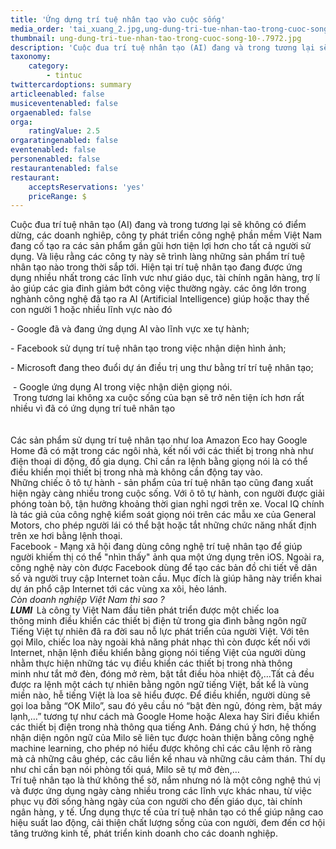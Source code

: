 ```yaml
---
title: 'Ứng dựng trí tuệ nhân tạo vào cuộc sống'
media_order: 'tai_xuang_2.jpg,ung-dung-tri-tue-nhan-tao-trong-cuoc-song-10-.7972.jpg,_MILO.jpg'
thumbnail: ung-dung-tri-tue-nhan-tao-trong-cuoc-song-10-.7972.jpg
description: 'Cuộc đua trí tuệ nhân tạo (AI) đang và trong tương lại sẽ không có điểm dừng, các doanh nghiêp, công ty phát triển công nghệ phần mềm Việt Nam đang cố tạo ra các sản phẩm gần gũi hơn tiện lợi hơn cho tất cả người sử dụng. Và liệu rằng các công ty này sẽ trình làng những sản phẩm trí tuệ nhân tạo nào trong thời sắp tới. Hiện tại trí tuệ nhân tạo đang được ứng dụng nhiều nhất trong các lĩnh vưc như giáo dục, tài chính ngân hàng, trợ lí ảo giúp các gia đinh giảm bớt công việc thường ngày. các ông lớn trong nghành công nghệ đã tạo ra AI (Artificial Intelligence) giúp hoặc thay thế con người 1 hoặc nhiều lĩnh vực nào đó'
taxonomy:
    category:
        - tintuc
twittercardoptions: summary
articleenabled: false
musiceventenabled: false
orgaenabled: false
orga:
    ratingValue: 2.5
orgaratingenabled: false
eventenabled: false
personenabled: false
restaurantenabled: false
restaurant:
    acceptsReservations: 'yes'
    priceRange: $
---
```


<div class="col-sm-9 post_content">
<p>Cuộc đua tr&iacute; tuệ nh&acirc;n tạo (AI) đang v&agrave; trong tương lại sẽ kh&ocirc;ng c&oacute; điểm dừng, c&aacute;c doanh nghi&ecirc;p, c&ocirc;ng ty ph&aacute;t triển c&ocirc;ng nghệ phần mềm Việt Nam đang cố tạo ra c&aacute;c sản phẩm gần gũi hơn tiện lợi hơn cho tất cả người sử dụng. V&agrave; liệu rằng c&aacute;c c&ocirc;ng ty n&agrave;y sẽ tr&igrave;nh l&agrave;ng những sản phẩm tr&iacute; tuệ nh&acirc;n tạo n&agrave;o trong thời sắp tới. Hiện tại tr&iacute; tuệ nh&acirc;n tạo đang được ứng dụng nhiều nhất trong c&aacute;c lĩnh vưc như gi&aacute;o dục, t&agrave;i ch&iacute;nh ng&acirc;n h&agrave;ng, trợ l&iacute; ảo gi&uacute;p c&aacute;c gia đinh giảm bớt c&ocirc;ng việc thường ng&agrave;y. c&aacute;c &ocirc;ng lớn trong ngh&agrave;nh c&ocirc;ng nghệ đ&atilde; tạo ra AI (Artificial Intelligence) gi&uacute;p hoặc thay thế con người 1 hoặc nhiều lĩnh vực n&agrave;o đ&oacute;</p>
<p>- Google đ&atilde; v&agrave; đang ứng dụng AI v&agrave;o lĩnh vực xe tự h&agrave;nh;</p>
<p>- Facebook sử dụng tr&iacute; tuệ nh&acirc;n tạo trong việc nhận diện h&igrave;nh ảnh;</p>
<p>- Microsoft đang theo đuổi dự &aacute;n điều trị ung thư bằng tr&iacute; tr&iacute; tuệ nh&acirc;n tạo;</p>
<div id="admzone493325">&nbsp;- Google ứng dụng AI trong việc nhận diện giọng n&oacute;i.</div>
<div>&nbsp;Trong tương lai kh&ocirc;ng xa cuộc sống của bạn sẽ trở n&ecirc;n tiện &iacute;ch hơn rất nhiều v&igrave; đ&atilde; c&oacute; ứng dụng tr&iacute; tu&ecirc; nh&acirc;n tạo</div>
<div>&nbsp;</div>
<div><img src="/newv1/tin-tuc/ung-dung-tri-tue-nhan-tao-vao-cuoc-song/tai_xuang_2.jpg" alt="" /></div>
<div>&nbsp;</div>
<div>C&aacute;c sản phẩm sử dụng tr&iacute; tuệ nh&acirc;n tạo như loa Amazon Eco hay Google Home đ&atilde; c&oacute; mặt trong c&aacute;c ng&ocirc;i nh&agrave;, kết nối với c&aacute;c thiết bị trong nh&agrave; như điện thoại di động, đồ gia dụng. Chỉ cần ra lệnh bằng giọng n&oacute;i l&agrave; c&oacute; thể điều khiển mọi thiết bị trong nh&agrave; m&agrave; kh&ocirc;ng cần động tay v&agrave;o.</div>
<div>Những chiếc &ocirc; t&ocirc; tự h&agrave;nh - sản phẩm của tr&iacute; tuệ nh&acirc;n tạo cũng đang xuất hiện ng&agrave;y c&agrave;ng nhiều trong cuộc sống. Với &ocirc; t&ocirc; tự h&agrave;nh, con người được giải ph&oacute;ng to&agrave;n bộ, tận hưởng khoảng thời gian nghỉ ngơi tr&ecirc;n xe. Vocal IQ ch&iacute;nh l&agrave; t&aacute;c giả của c&ocirc;ng nghệ kiểm so&aacute;t giọng n&oacute;i tr&ecirc;n c&aacute;c mẫu xe của General Motors, cho ph&eacute;p người l&aacute;i c&oacute; thể bật hoặc tắt những chức năng nhất định tr&ecirc;n xe hơi bằng lệnh thoại.</div>
<div>Facebook - Mạng x&atilde; hội đang d&ugrave;ng c&ocirc;ng nghệ tr&iacute; tuệ nh&acirc;n tạo để gi&uacute;p người khiếm thị c&oacute; thể "nh&igrave;n thấy" ảnh qua một ứng dụng tr&ecirc;n iOS. Ngo&agrave;i ra, c&ocirc;ng nghệ n&agrave;y c&ograve;n được Facebook d&ugrave;ng để tạo c&aacute;c bản đồ chi tiết về d&acirc;n số v&agrave; người truy cập Internet to&agrave;n cầu. Mục đ&iacute;ch l&agrave; gi&uacute;p h&atilde;ng n&agrave;y triển khai dự &aacute;n phổ cập Internet tới c&aacute;c v&ugrave;ng xa x&ocirc;i, hẻo l&aacute;nh.</div>
<div><em>C&ograve;n doanh nghiệp Việt Nam th&igrave; sao ?</em></div>
<div><strong><em>LUMI&nbsp;&nbsp;</em></strong>L&agrave; c&ocirc;ng ty Việt Nam đầu ti&ecirc;n ph&aacute;t triển được&nbsp;một chiếc&nbsp;loa th&ocirc;ng&nbsp;minh&nbsp;điều khiển c&aacute;c thiết bị điện tử trong gia đ&igrave;nh bằng ng&ocirc;n ngữ Tiếng Việt tự nhi&ecirc;n đ&atilde; ra đời sau nỗ lực ph&aacute;t triển của người Việt. Với t&ecirc;n gọi&nbsp;Milo, chiếc loa n&agrave;y ngo&agrave;i khả năng ph&aacute;t nhạc th&igrave; c&ograve;n được kết nối với Internet, nhận lệnh điều khiển bằng giọng n&oacute;i tiếng Việt của người d&ugrave;ng nhằm thực hiện những t&aacute;c vụ điều khiển c&aacute;c thiết bị trong&nbsp;nh&agrave; th&ocirc;ng minh&nbsp;như tắt mở đ&egrave;n, đ&oacute;ng mở r&egrave;m, bật tắt điều h&ograve;a nhiệt độ,&hellip;Tất cả đều được ra lệnh một c&aacute;ch tự nhi&ecirc;n bằng ng&ocirc;n ngữ tiếng Việt, bất kể l&agrave; v&ugrave;ng miền n&agrave;o, hễ tiếng Việt l&agrave; loa sẽ hiểu được. Để điều khiển, người d&ugrave;ng sẽ gọi loa bằng &ldquo;OK Milo&rdquo;, sau đ&oacute; y&ecirc;u cầu n&oacute; &ldquo;bật đ&egrave;n ngủ, đ&oacute;ng r&egrave;m, bật m&aacute;y lạnh,&hellip;&rdquo; tương tự như c&aacute;ch m&agrave; Google Home hoặc Alexa hay Siri điều khiển c&aacute;c thiết bị điện trong nh&agrave; th&ocirc;ng qua tiếng Anh. Đ&aacute;ng ch&uacute; &yacute; hơn, hệ thống nhận diện ng&ocirc;n ngữ của Milo sẽ li&ecirc;n tục được ho&agrave;n thiện bằng c&ocirc;ng nghệ machine learning, cho ph&eacute;p n&oacute; hiểu được kh&ocirc;ng chỉ c&aacute;c c&acirc;u lệnh r&otilde; r&agrave;ng m&agrave; cả những c&acirc;u gh&eacute;p, c&aacute;c c&acirc;u liền kề nhau v&agrave; những c&acirc;u cảm th&aacute;n. Th&iacute; dụ như chỉ cần bạn n&oacute;i ph&ograve;ng tối qu&aacute;, Milo sẽ tự mở đ&egrave;n,&hellip;</div>
<div><img src="/newv1/tin-tuc/ung-dung-tri-tue-nhan-tao-vao-cuoc-song/_MILO.jpg" alt="" /></div>
<div>Tr&iacute; tuệ nh&acirc;n tạo l&agrave; thứ kh&ocirc;ng thể sờ, nắm nhưng n&oacute; l&agrave; một c&ocirc;ng nghệ th&uacute; vị v&agrave; được ứng dụng ng&agrave;y c&agrave;ng nhiều trong c&aacute;c lĩnh vực kh&aacute;c nhau, từ việc phục vụ đời sống h&agrave;ng ng&agrave;y của con người cho đến gi&aacute;o dục, t&agrave;i ch&iacute;nh ng&acirc;n h&agrave;ng, y tế. Ứng dụng thực tế của tr&iacute; tuệ nh&acirc;n tạo c&oacute; thể gi&uacute;p n&acirc;ng cao hiệu suất lao động, cải thiện chất lượng sống của con người, đem đến cơ hội tăng trưởng kinh tế, ph&aacute;t triển kinh doanh cho c&aacute;c doanh nghiệp.</div>
</div>